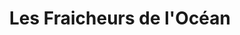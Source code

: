 ---
title: "Les Fraicheurs de l'Océan"
url: /les-sables-dolonne/les-fraicheurs-de-locean/
shop: fruits de mer
---